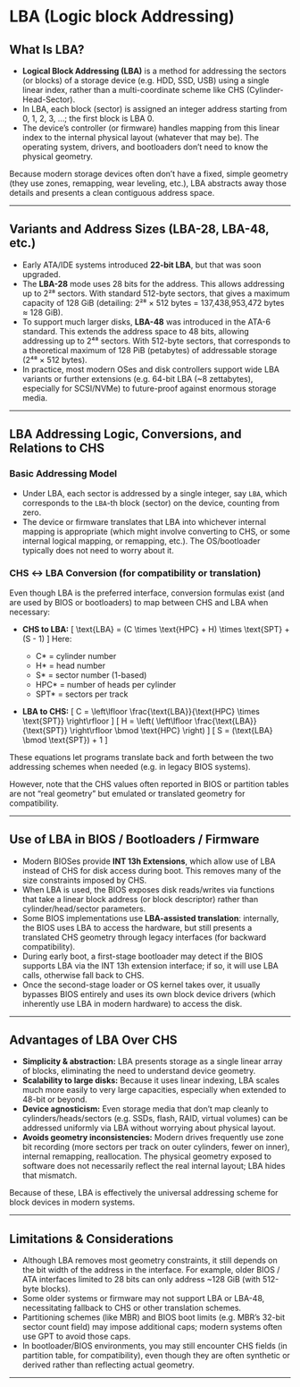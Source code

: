 # LBA (Logic block Addressing)

## What Is LBA?

* **Logical Block Addressing (LBA)** is a method for addressing the sectors (or blocks) of a storage device (e.g. HDD, SSD, USB) using a single linear index, rather than a multi-coordinate scheme like CHS (Cylinder-Head-Sector).
* In LBA, each block (sector) is assigned an integer address starting from 0, 1, 2, 3, …; the first block is LBA 0.
* The device’s controller (or firmware) handles mapping from this linear index to the internal physical layout (whatever that may be). The operating system, drivers, and bootloaders don’t need to know the physical geometry.

Because modern storage devices often don’t have a fixed, simple geometry (they use zones, remapping, wear leveling, etc.), LBA abstracts away those details and presents a clean contiguous address space.

---

## Variants and Address Sizes (LBA-28, LBA-48, etc.)

* Early ATA/IDE systems introduced **22-bit LBA**, but that was soon upgraded.
* The **LBA-28** mode uses 28 bits for the address. This allows addressing up to 2²⁸ sectors. With standard 512-byte sectors, that gives a maximum capacity of 128 GiB (detailing: 2²⁸ × 512 bytes = 137,438,953,472 bytes ≈ 128 GiB).
* To support much larger disks, **LBA-48** was introduced in the ATA-6 standard. This extends the address space to 48 bits, allowing addressing up to 2⁴⁸ sectors. With 512-byte sectors, that corresponds to a theoretical maximum of 128 PiB (petabytes) of addressable storage (2⁴⁸ × 512 bytes).
* In practice, most modern OSes and disk controllers support wide LBA variants or further extensions (e.g. 64-bit LBA (~8 zettabytes), especially for SCSI/NVMe) to future-proof against enormous storage media.

---

## LBA Addressing Logic, Conversions, and Relations to CHS

### Basic Addressing Model

* Under LBA, each sector is addressed by a single integer, say `LBA`, which corresponds to the `LBA`-th block (sector) on the device, counting from zero.
* The device or firmware translates that LBA into whichever internal mapping is appropriate (which might involve converting to CHS, or some internal logical mapping, or remapping, etc.). The OS/bootloader typically does not need to worry about it.

### CHS ↔ LBA Conversion (for compatibility or translation)

Even though LBA is the preferred interface, conversion formulas exist (and are used by BIOS or bootloaders) to map between CHS and LBA when necessary:

* **CHS to LBA:**
  [
  \text{LBA} = (C \times \text{HPC} + H) \times \text{SPT} + (S - 1)
  ]
  Here:

  * C* = cylinder number
  * H* = head number
  * S* = sector number (1-based)
  * HPC* = number of heads per cylinder
  * SPT* = sectors per track

* **LBA to CHS:**
  [
  C = \left\lfloor \frac{\text{LBA}}{\text{HPC} \times \text{SPT}} \right\rfloor
  ]
  [
  H = \left( \left\lfloor \frac{\text{LBA}}{\text{SPT}} \right\rfloor \bmod \text{HPC} \right)
  ]
  [
  S = (\text{LBA} \bmod \text{SPT}) + 1
  ]

These equations let programs translate back and forth between the two addressing schemes when needed (e.g. in legacy BIOS systems).

However, note that the CHS values often reported in BIOS or partition tables are not “real geometry” but emulated or translated geometry for compatibility.

---

## Use of LBA in BIOS / Bootloaders / Firmware

* Modern BIOSes provide **INT 13h Extensions**, which allow use of LBA instead of CHS for disk access during boot. This removes many of the size constraints imposed by CHS.
* When LBA is used, the BIOS exposes disk reads/writes via functions that take a linear block address (or block descriptor) rather than cylinder/head/sector parameters.
* Some BIOS implementations use **LBA-assisted translation**: internally, the BIOS uses LBA to access the hardware, but still presents a translated CHS geometry through legacy interfaces (for backward compatibility).
* During early boot, a first-stage bootloader may detect if the BIOS supports LBA via the INT 13h extension interface; if so, it will use LBA calls, otherwise fall back to CHS.
* Once the second-stage loader or OS kernel takes over, it usually bypasses BIOS entirely and uses its own block device drivers (which inherently use LBA in modern hardware) to access the disk.

---

## Advantages of LBA Over CHS

* **Simplicity & abstraction:** LBA presents storage as a single linear array of blocks, eliminating the need to understand device geometry.
* **Scalability to large disks:** Because it uses linear indexing, LBA scales much more easily to very large capacities, especially when extended to 48-bit or beyond.
* **Device agnosticism:** Even storage media that don’t map cleanly to cylinders/heads/sectors (e.g. SSDs, flash, RAID, virtual volumes) can be addressed uniformly via LBA without worrying about physical layout.
* **Avoids geometry inconsistencies:** Modern drives frequently use zone bit recording (more sectors per track on outer cylinders, fewer on inner), internal remapping, reallocation. The physical geometry exposed to software does not necessarily reflect the real internal layout; LBA hides that mismatch.

Because of these, LBA is effectively the universal addressing scheme for block devices in modern systems.

---

## Limitations & Considerations

* Although LBA removes most geometry constraints, it still depends on the bit width of the address in the interface. For example, older BIOS / ATA interfaces limited to 28 bits can only address ~128 GiB (with 512-byte blocks).
* Some older systems or firmware may not support LBA or LBA-48, necessitating fallback to CHS or other translation schemes.
* Partitioning schemes (like MBR) and BIOS boot limits (e.g. MBR’s 32-bit sector count field) may impose additional caps; modern systems often use GPT to avoid those caps.
* In bootloader/BIOS environments, you may still encounter CHS fields (in partition table, for compatibility), even though they are often synthetic or derived rather than reflecting actual geometry.

---
